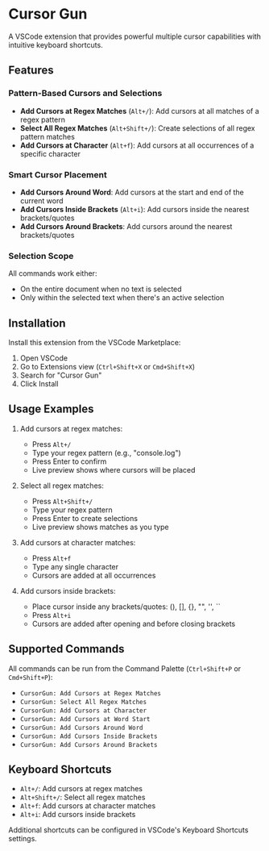 # Cursor Gun

A VSCode extension that provides powerful multiple cursor capabilities with intuitive keyboard shortcuts.

## Features

### Pattern-Based Cursors and Selections
- **Add Cursors at Regex Matches** (`Alt+/`): Add cursors at all matches of a regex pattern
- **Select All Regex Matches** (`Alt+Shift+/`): Create selections of all regex pattern matches
- **Add Cursors at Character** (`Alt+f`): Add cursors at all occurrences of a specific character

### Smart Cursor Placement
- **Add Cursors Around Word**: Add cursors at the start and end of the current word
- **Add Cursors Inside Brackets** (`Alt+i`): Add cursors inside the nearest brackets/quotes
- **Add Cursors Around Brackets**: Add cursors around the nearest brackets/quotes

### Selection Scope
All commands work either:
- On the entire document when no text is selected
- Only within the selected text when there's an active selection

## Installation

Install this extension from the VSCode Marketplace:
1. Open VSCode
2. Go to Extensions view (`Ctrl+Shift+X` or `Cmd+Shift+X`)
3. Search for "Cursor Gun"
4. Click Install

## Usage Examples

1. Add cursors at regex matches:
   - Press `Alt+/`
   - Type your regex pattern (e.g., "console.log")
   - Press Enter to confirm
   - Live preview shows where cursors will be placed

2. Select all regex matches:
   - Press `Alt+Shift+/`
   - Type your regex pattern
   - Press Enter to create selections
   - Live preview shows matches as you type

3. Add cursors at character matches:
   - Press `Alt+f`
   - Type any single character
   - Cursors are added at all occurrences

4. Add cursors inside brackets:
   - Place cursor inside any brackets/quotes: (), [], {}, "", '', ``
   - Press `Alt+i`
   - Cursors are added after opening and before closing brackets

## Supported Commands

All commands can be run from the Command Palette (`Ctrl+Shift+P` or `Cmd+Shift+P`):

- `CursorGun: Add Cursors at Regex Matches`
- `CursorGun: Select All Regex Matches`
- `CursorGun: Add Cursors at Character`
- `CursorGun: Add Cursors at Word Start`
- `CursorGun: Add Cursors Around Word`
- `CursorGun: Add Cursors Inside Brackets`
- `CursorGun: Add Cursors Around Brackets`

## Keyboard Shortcuts

- `Alt+/`: Add cursors at regex matches
- `Alt+Shift+/`: Select all regex matches
- `Alt+f`: Add cursors at character matches
- `Alt+i`: Add cursors inside brackets

Additional shortcuts can be configured in VSCode's Keyboard Shortcuts settings.
